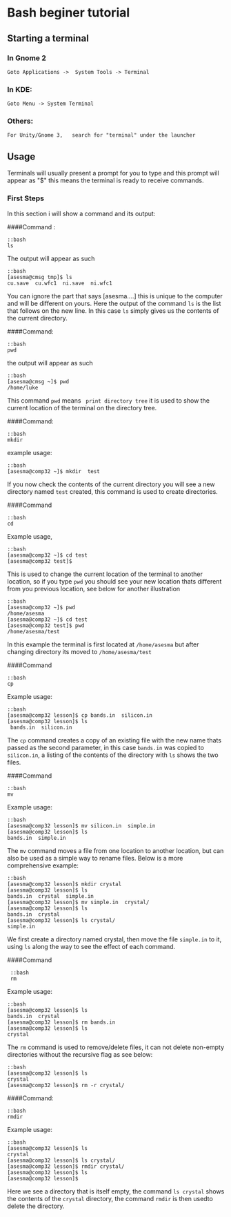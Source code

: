 

Bash beginer tutorial
======================

Starting a terminal
-----------------------

### In Gnome 2

    Goto Applications ->  System Tools -> Terminal

### In KDE: 

    Goto Menu -> System Terminal

### Others:

    For Unity/Gnome 3,   search for "terminal" under the launcher

## Usage

Terminals will usually present a prompt for you to type and this prompt will appear as "$" 
this  means the terminal is ready to receive commands.

### First Steps

In this section i will show a command and its output:

####Command :

    ::bash 
    ls

The output will appear as such

    ::bash
    [asesma@cmsg tmp]$ ls
    cu.save  cu.wfc1  ni.save  ni.wfc1

You can ignore the part that says [asesma....]  this is unique to the computer and will be different on yours.
Here the  output of the command ```ls``` is the list that follows on the new line. In this case ```ls``` simply  gives us the
contents of the current directory.

####Command:

    ::bash
    pwd

the output will appear as such


    ::bash
    [asesma@cmsg ~]$ pwd
    /home/luke

This command ```pwd```  means ``` print directory tree``` it is used to show the current location of the terminal on the 
directory tree.

####Command: 
    
    ::bash
    mkdir

example usage:

    ::bash
    [asesma@comp32 ~]$ mkdir  test

If you now check the contents of the current directory  you will see a new directory named  ```test``` created, this command 
is used to create directories.

####Command

    ::bash
    cd

Example usage,

    ::bash
    [asesma@comp32 ~]$ cd test
    [asesma@comp32 test]$ 

This is used to change the current location of the terminal to another location, so if you type ```pwd``` you should see your new location
thats different from you previous location, see below  for another illustration

    ::bash
    [asesma@comp32 ~]$ pwd
    /home/asesma
    [asesma@comp32 ~]$ cd test
    [asesma@comp32 test]$ pwd
    /home/asesma/test

In this example the terminal is first located at ```/home/asesma```  but after changing directory its moved to ```/home/asesma/test```

####Command
    
    ::bash
    cp 

Example usage:

    ::bash
    [asesma@comp32 lesson]$ cp bands.in  silicon.in
    [asesma@comp32 lesson]$ ls
     bands.in  silicon.in

The ```cp``` command creates a copy of an existing file with the new name thats passed as the second parameter, in this case ```bands.in```
was copied to ```silicon.in```, a listing of the contents of the directory with ```ls``` shows the two files.

####Command

    ::bash
    mv

Example usage:

    ::bash
    [asesma@comp32 lesson]$ mv silicon.in  simple.in
    [asesma@comp32 lesson]$ ls
    bands.in  simple.in

The ```mv``` command moves a file from one location to another location, but can also be  used as a simple way to rename files. Below is a 
more comprehensive example:

    ::bash
    [asesma@comp32 lesson]$ mkdir crystal
    [asesma@comp32 lesson]$ ls
    bands.in  crystal  simple.in
    [asesma@comp32 lesson]$ mv simple.in  crystal/
    [asesma@comp32 lesson]$ ls
    bands.in  crystal
    [asesma@comp32 lesson]$ ls crystal/
    simple.in

We first create a directory named crystal, then move the file  ```simple.in``` to  it, using ```ls``` along the way to see  the effect of  each command.

####Command

     ::bash
     rm

Example usage:

    ::bash
    [asesma@comp32 lesson]$ ls
    bands.in  crystal
    [asesma@comp32 lesson]$ rm bands.in
    [asesma@comp32 lesson]$ ls
    crystal

The ```rm``` command is used to remove/delete files, it can not delete non-empty directories without  the recursive flag as see below:

    ::bash
    [asesma@comp32 lesson]$ ls
    crystal
    [asesma@comp32 lesson]$ rm -r crystal/


####Command:

    ::bash
    rmdir

Example usage:

    ::bash
    [asesma@comp32 lesson]$ ls
    crystal
    [asesma@comp32 lesson]$ ls crystal/
    [asesma@comp32 lesson]$ rmdir crystal/
    [asesma@comp32 lesson]$ ls
    [asesma@comp32 lesson]$ 

Here we see a directory that is itself empty, the command ```ls crystal``` shows the contents of the ```crystal``` directory,  the command ```rmdir``` is then usedto delete the directory.
